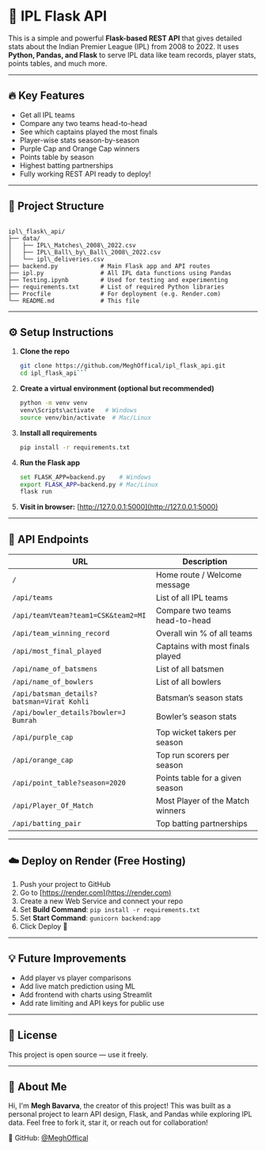 
# 🏏 IPL Flask API

This is a simple and powerful **Flask-based REST API** that gives detailed stats about the Indian Premier League (IPL) from 2008 to 2022. It uses **Python, Pandas, and Flask** to serve IPL data like team records, player stats, points tables, and much more.

---

## 🔥 Key Features

- Get all IPL teams
- Compare any two teams head-to-head
- See which captains played the most finals
- Player-wise stats season-by-season
- Purple Cap and Orange Cap winners
- Points table by season
- Highest batting partnerships
- Fully working REST API ready to deploy!

---

## 📁 Project Structure

```

ipl\_flask\_api/
├── data/
│   ├── IPL\_Matches\_2008\_2022.csv
│   ├── IPL\_Ball\_by\_Ball\_2008\_2022.csv
│   └── ipl\_deliveries.csv
├── backend.py            # Main Flask app and API routes
├── ipl.py                # All IPL data functions using Pandas
├── Testing.ipynb         # Used for testing and experimenting
├── requirements.txt      # List of required Python libraries
├── Procfile              # For deployment (e.g. Render.com)
└── README.md             # This file

````

---

## ⚙️ Setup Instructions

1. **Clone the repo**
   ```bash
   git clone https://github.com/MeghOffical/ipl_flask_api.git
   cd ipl_flask_api```

2. **Create a virtual environment (optional but recommended)**

   ```bash
   python -m venv venv
   venv\Scripts\activate   # Windows
   source venv/bin/activate  # Mac/Linux
   ```

3. **Install all requirements**

   ```bash
   pip install -r requirements.txt
   ```

4. **Run the Flask app**

   ```bash
   set FLASK_APP=backend.py    # Windows
   export FLASK_APP=backend.py # Mac/Linux
   flask run
   ```

5. **Visit in browser:**
   [http://127.0.0.1:5000](http://127.0.0.1:5000)

---

## 🔗 API Endpoints

| URL                                        | Description                      |
| ------------------------------------------ | -------------------------------- |
| `/`                                        | Home route / Welcome message     |
| `/api/teams`                               | List of all IPL teams            |
| `/api/teamVteam?team1=CSK&team2=MI`        | Compare two teams head-to-head   |
| `/api/team_winning_record`                 | Overall win % of all teams       |
| `/api/most_final_played`                   | Captains with most finals played |
| `/api/name_of_batsmens`                    | List of all batsmen              |
| `/api/name_of_bowlers`                     | List of all bowlers              |
| `/api/batsman_details?batsman=Virat Kohli` | Batsman’s season stats           |
| `/api/bowler_details?bowler=J Bumrah`      | Bowler’s season stats            |
| `/api/purple_cap`                          | Top wicket takers per season     |
| `/api/orange_cap`                          | Top run scorers per season       |
| `/api/point_table?season=2020`             | Points table for a given season  |
| `/api/Player_Of_Match`                     | Most Player of the Match winners |
| `/api/batting_pair`                        | Top batting partnerships         |


---


## ☁️ Deploy on Render (Free Hosting)

1. Push your project to GitHub
2. Go to [https://render.com](https://render.com)
3. Create a new Web Service and connect your repo
4. Set **Build Command**: `pip install -r requirements.txt`
5. Set **Start Command**: `gunicorn backend:app`
6. Click Deploy 🎉

---

## 💡 Future Improvements

* Add player vs player comparisons
* Add live match prediction using ML
* Add frontend with charts using  Streamlit
* Add rate limiting and API keys for public use

---


## 📝 License

This project is open source — use it freely.

---

## 🙋 About Me

Hi, I'm **Megh Bavarva**, the creator of this project!
This was built as a personal project to learn API design, Flask, and Pandas while exploring IPL data.
Feel free to fork it, star it, or reach out for collaboration!

🔗 GitHub: [@MeghOffical](https://github.com/MeghOffical)

